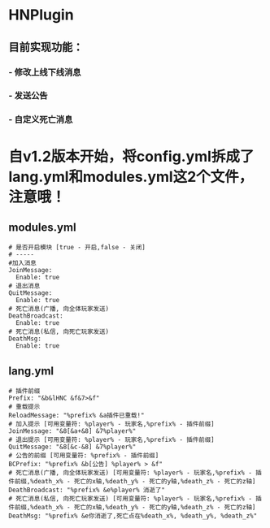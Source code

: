 # HNPlugin

## 目前实现功能：
### - 修改上线下线消息
### - 发送公告
### - 自定义死亡消息

# 自v1.2版本开始，将config.yml拆成了lang.yml和modules.yml这2个文件，注意哦！

## modules.yml
```
# 是否开启模块 [true - 开启,false - 关闭]
# -----
#加入消息
JoinMessage:
  Enable: true
# 退出消息
QuitMessage:
  Enable: true
# 死亡消息(广播, 向全体玩家发送)
DeathBroadcast:
  Enable: true
# 死亡消息(私信, 向死亡玩家发送)
DeathMsg:
  Enable: true
```

## lang.yml
```
# 插件前缀
Prefix: "&b&lHNC &f&7>&f"
# 重载提示
ReloadMessage: "%prefix% &a插件已重载!"
# 加入提示 [可用变量符: %player% - 玩家名,%prefix% - 插件前缀]
JoinMessage: "&8[&a+&8] &7%player%"
# 退出提示 [可用变量符: %player% - 玩家名,%prefix% - 插件前缀]
QuitMessage: "&8[&c-&8] &7%player%"
# 公告的前缀 [可用变量符: %prefix% - 插件前缀]
BCPrefix: "%prefix% &b[公告] %player% > &f"
# 死亡消息(广播, 向全体玩家发送) [可用变量符: %player% - 玩家名,%prefix% - 插件前缀,%death_x% - 死亡的x轴,%death_y% - 死亡的y轴,%death_z% - 死亡的z轴]
DeathBroadcast: "%prefix% &e%player% 消逝了"
# 死亡消息(私信, 向死亡玩家发送) [可用变量符: %player% - 玩家名,%prefix% - 插件前缀,%death_x% - 死亡的x轴,%death_y% - 死亡的y轴,%death_z% - 死亡的z轴]
DeathMsg: "%prefix% &e你消逝了,死亡点在%death_x%, %death_y%, %death_z%"
```

